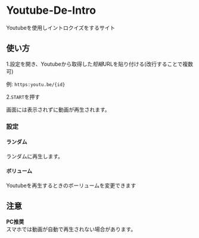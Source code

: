 # Youtube-De-Intro

Youtubeを使用しイントロクイズをするサイト

## 使い方

1.設定を開き、Youtubeから取得した*短縮*URLを貼り付ける(改行することで複数可)

例: `https:youtu.be/{id}`

2.`START`を押す

画面には表示されずに動画が再生されます。

### 設定

#### ランダム

ランダムに再生します。

#### ボリューム

Youtubeを再生するときのボーリュームを変更できます

## 注意

__PC推奨__  
スマホでは動画が自動で再生されない場合があります。
